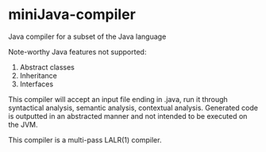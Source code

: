 # miniJava-compiler
Java compiler for a subset of the Java language

Note-worthy Java features not supported:
1. Abstract classes
2. Inheritance
3. Interfaces

This compiler will accept an input file ending in .java, run it through syntactical analysis, semantic analysis, contextual analysis. Generated code is outputted in an abstracted manner and not intended to be executed on the JVM.

This compiler is a multi-pass LALR(1) compiler.
